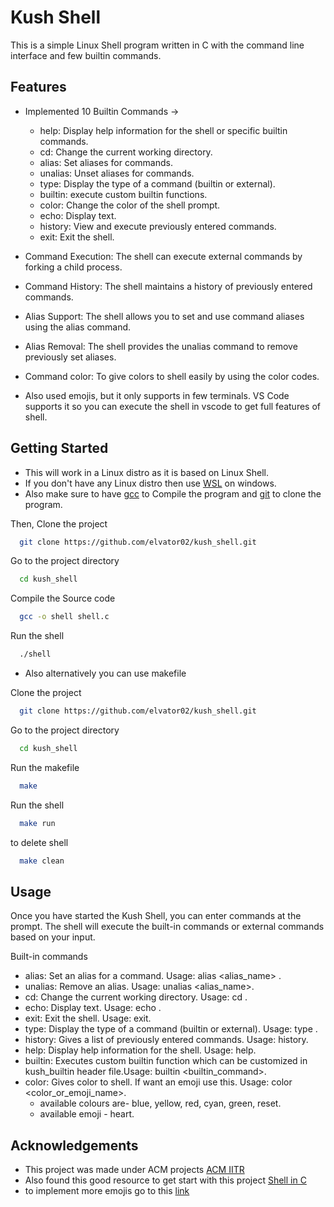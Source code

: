 
# Kush Shell

This is a simple Linux Shell program written in C with the command line interface and few builtin commands.  


## Features

- Implemented 10 Builtin Commands ->
    - help: Display help information for the shell or specific builtin commands.
    - cd: Change the current working directory.
    - alias: Set aliases for commands.
    - unalias:  Unset aliases for commands.
    - type: Display the type of a command (builtin or external).
    - builtin: execute custom builtin functions.
    - color: Change the color of the shell prompt.
    - echo: Display text.
    - history: View and execute previously entered commands.   
    - exit: Exit the shell.

- Command Execution: The shell can execute external commands by forking a child process.
- Command History: The shell maintains a history of previously entered commands.
- Alias Support: The shell allows you to set and use command aliases using the alias command.
- Alias Removal: The shell provides the unalias command to remove previously set aliases.
- Command color: To give colors to shell easily by using the color codes.
- Also used emojis, but it only supports in few terminals. VS Code supports it so you can execute the shell in vscode to get full features of shell.


## Getting Started

- This will work in a Linux distro as it is based on Linux Shell.
- If you don't have any Linux distro then use [WSL](https://learn.microsoft.com/en-us/windows/wsl/install) on windows.
- Also make sure to have [gcc](https://code.visualstudio.com/docs/cpp/config-wsl) to Compile the program and [git](https://learn.microsoft.com/en-us/windows/wsl/tutorials/wsl-git) to clone the program.

Then, Clone the project

```bash
  git clone https://github.com/elvator02/kush_shell.git
```

Go to the project directory

```bash
  cd kush_shell
```

Compile the Source code

```bash
  gcc -o shell shell.c
```

Run the shell

```bash
  ./shell
```
- Also alternatively you can use makefile 


Clone the project

```bash
  git clone https://github.com/elvator02/kush_shell.git
```
Go to the project directory

```bash
  cd kush_shell
```

Run the makefile

```bash
  make
```
Run the shell

```bash
  make run
``` 
to delete shell

```bash
  make clean
``` 


## Usage

Once you have started the Kush Shell, you can enter commands at the prompt. The shell will execute the built-in commands or external commands based on your input.

Built-in commands
- alias: Set an alias for a command. Usage: alias <alias_name> <command>.
- unalias: Remove an alias. Usage: unalias <alias_name>.
- cd: Change the current working directory. Usage: cd <directory>.
- echo: Display text. Usage: echo <text>.
- exit: Exit the shell. Usage: exit.
- type: Display the type of a command (builtin or external). Usage: type <command>.
- history: Gives a list of previously entered commands. Usage: history.
- help: Display help information for the shell. Usage: help.
- builtin: Executes custom builtin function which can be customized in kush_builtin header file.Usage: builtin <builtin_command>.
- color: Gives color to shell. If want an emoji use this. Usage: color <color_or_emoji_name>.
  - available colours are- blue, yellow, red, cyan, green, reset.
  - available emoji - heart.
## Acknowledgements

 - This project was made under ACM projects [ACM IITR](https://iitr.acm.org/#/)
 - Also found this good resource to get start with this project  [Shell in C](https://brennan.io/2015/01/16/write-a-shell-in-c/)
 - to implement more emojis go to this [link](https://apps.timwhitlock.info/emoji/tables/unicode)

